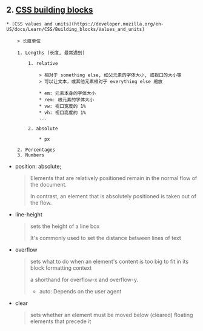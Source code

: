 ## 2. [CSS building blocks](https://developer.mozilla.org/en-US/docs/Learn/CSS/Building_blocks)

    * [CSS values and units](https://developer.mozilla.org/en-US/docs/Learn/CSS/Building_blocks/Values_and_units)

        > 长度单位

        1. Lengths (长度, 最常遇到)

            1. relative

                > 相对于 something else, 如父元素的字体大小, 或视口的大小等
                > 可以让文本，或其他元素相对于 everything else 缩放

                * em: 元素本身的字体大小
                * rem: 根元素的字体大小
                * vw: 视口宽度的 1%
                * vh: 视口高度的 1%
                ...

            2. absolute

                * px

        2. Percentages
        3. Numbers


* position: absolute;

    > Elements that are relatively positioned remain in the normal flow of the document. 
    > 
    > In contrast, an element that is absolutely positioned is taken out of the flow.

* line-height
  
    > sets the height of a line box
    >
    > It's commonly used to set the distance between lines of text

* overflow
  
    > sets what to do when an element's content is too big to fit in its block formatting context
    >
    > a shorthand for overflow-x and overflow-y.
    >
    > * auto: Depends on the user agent

* clear
  
    >  sets whether an element must be moved below (cleared) floating elements that precede it

